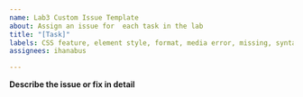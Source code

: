 ```yaml
---
name: Lab3 Custom Issue Template
about: Assign an issue for  each task in the lab
title: "[Task]"
labels: CSS feature, element style, format, media error, missing, syntax, text style
assignees: ihanabus

---
```


**Describe the issue or fix in detail**
